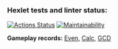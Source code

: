 ### Hexlet tests and linter status:
[![Actions Status](https://github.com/Yakov256/java-project-61/workflows/hexlet-check/badge.svg)](https://github.com/Yakov256/java-project-61/actions)
[![Maintainability](https://api.codeclimate.com/v1/badges/df8dae7235453e913f07/maintainability)](https://codeclimate.com/github/Yakov256/java-project-61/maintainability)

**Gameplay records:** [Even](https://asciinema.org/a/0wMb4p1ZxxPQrEmGz92jWpm7d), [Calc](https://asciinema.org/a/lnjJdDnBz8jsKzE9cImrXOzSP), [GCD](https://asciinema.org/a/F1U8lKRKnzS3pKF4PW9JdNpB1)